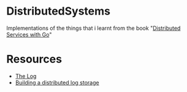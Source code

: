 # DistributedSystems

Implementations of the things that i learnt from the book "[Distributed Services with Go](https://www.amazon.in/Distributed-Services-Go-Travis-Jeffrey/dp/1680507605)" 

# Resources
- [The Log](https://engineering.linkedin.com/distributed-systems/log-what-every-software-engineer-should-know-about-real-time-datas-unifying)
- [Building a distributed log storage](https://bravenewgeek.com/building-a-distributed-log-from-scratch-part-1-storage-mechanics/)
